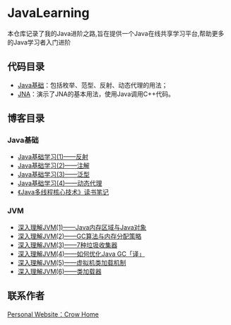 # JavaLearning
本仓库记录了我的Java进阶之路,旨在提供一个Java在线共享学习平台,帮助更多的Java学习者入门进阶

## 代码目录
+ [Java基础](https://github.com/CrowHawk/JavaLearning/tree/master/Basic-java)：包括枚举、范型、反射、动态代理的用法；
+ [JNA](https://github.com/CrowHawk/JavaLearning/tree/master/JNAPointer)：演示了JNA的基本用法，使用Java调用C++代码。

## 博客目录
### Java基础
+ [Java基础学习(1)——反射](https://crowhawk.github.io/2017/02/12/basic-java-reflect/)
+ [Java基础学习(2)——注解](https://crowhawk.github.io/2017/02/13/basic-java-annotation/)
+ [Java基础学习(3)——泛型](https://crowhawk.github.io/2017/02/21/basic-java-generic/)
+ [Java基础学习(4)——动态代理](https://crowhawk.github.io/2017/02/21/basic-java-proxy/)
+ [《Java多线程核心技术》读书笔记](https://crowhawk.github.io/2017/07/06/MultiThread/)

### JVM
+ [深入理解JVM(1)——Java内存区域与Java对象](https://crowhawk.github.io/2017/08/09/jvm_1/)
+ [深入理解JVM(2)——GC算法与内存分配策略](https://crowhawk.github.io/2017/08/10/jvm_2/)
+ [深入理解JVM(3)——7种垃圾收集器](https://crowhawk.github.io/2017/08/15/jvm_3/)
+ [深入理解JVM(4)——如何优化Java GC「译」](https://crowhawk.github.io/2017/08/21/jvm_4/)
+ [深入理解JVM(5)——虚拟机类加载机制](https://crowhawk.github.io/2017/08/21/jvm_5/)
+ [深入理解JVM(6)——类加载器](https://crowhawk.github.io/2017/08/21/jvm_6/)

## 联系作者
[Personal Website：Crow Home](https://crowhawk.github.io/)
